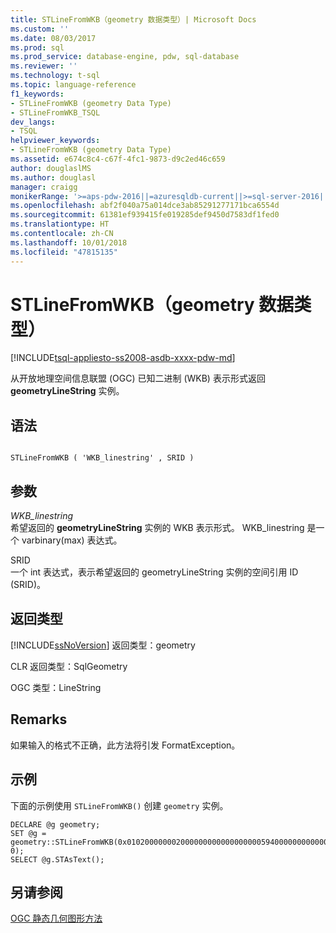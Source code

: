 ```yaml
---
title: STLineFromWKB（geometry 数据类型）| Microsoft Docs
ms.custom: ''
ms.date: 08/03/2017
ms.prod: sql
ms.prod_service: database-engine, pdw, sql-database
ms.reviewer: ''
ms.technology: t-sql
ms.topic: language-reference
f1_keywords:
- STLineFromWKB (geometry Data Type)
- STLineFromWKB_TSQL
dev_langs:
- TSQL
helpviewer_keywords:
- STLineFromWKB (geometry Data Type)
ms.assetid: e674c8c4-c67f-4fc1-9873-d9c2ed46c659
author: douglaslMS
ms.author: douglasl
manager: craigg
monikerRange: '>=aps-pdw-2016||=azuresqldb-current||>=sql-server-2016||=sqlallproducts-allversions||>=sql-server-linux-2017||=azuresqldb-mi-current'
ms.openlocfilehash: abf2f040a75a014dce3ab85291277171bca6554d
ms.sourcegitcommit: 61381ef939415fe019285def9450d7583df1fed0
ms.translationtype: HT
ms.contentlocale: zh-CN
ms.lasthandoff: 10/01/2018
ms.locfileid: "47815135"
---
```

# <a name="stlinefromwkb-geometry-data-type"></a>STLineFromWKB（geometry 数据类型）
[!INCLUDE[tsql-appliesto-ss2008-asdb-xxxx-pdw-md](../../includes/tsql-appliesto-ss2008-asdb-xxxx-pdw-md.md)]

从开放地理空间信息联盟 (OGC) 已知二进制 (WKB) 表示形式返回 **geometryLineString** 实例。
  
## <a name="syntax"></a>语法  
  
```  
  
STLineFromWKB ( 'WKB_linestring' , SRID )  
```  
  
## <a name="arguments"></a>参数  
 *WKB_linestring*  
 希望返回的 **geometryLineString** 实例的 WKB 表示形式。 WKB_linestring 是一个 varbinary(max) 表达式。  
  
 SRID  
 一个 int 表达式，表示希望返回的 geometryLineString 实例的空间引用 ID (SRID)。  
  
## <a name="return-types"></a>返回类型  
 [!INCLUDE[ssNoVersion](../../includes/ssnoversion-md.md)] 返回类型：geometry  
  
 CLR 返回类型：SqlGeometry  
  
 OGC 类型：LineString  
  
## <a name="remarks"></a>Remarks  
 如果输入的格式不正确，此方法将引发 FormatException。  
  
## <a name="examples"></a>示例  
 下面的示例使用 `STLineFromWKB()` 创建 `geometry` 实例。  
  
```  
DECLARE @g geometry;   
SET @g = geometry::STLineFromWKB(0x0102000000020000000000000000005940000000000000594000000000000069400000000000006940, 0);  
SELECT @g.STAsText();  
```  
  
## <a name="see-also"></a>另请参阅  
 [OGC 静态几何图形方法](../../t-sql/spatial-geometry/ogc-static-geometry-methods.md)  
  
  

